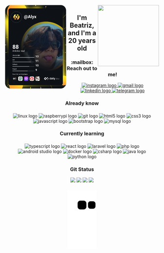 <img align="right" height="200" width="200" src="https://i.ibb.co/KjJsyZ6/picasion-com-69fe11dd8e31875524e32e9d823c192e.gif"  />
<a href="https://app.daily.dev/Alyx"><img src="https://github.com/AnaBeaVasconcelos/AnaBeaVasconcelos/blob/main/devcard.svg" align="left"  width="200"  alt="Ana Beatriz Vasconcelos's Dev Card"/></a>


<div align="center">

<h2 align="center"> I'm Beatriz, and I'm a 20 years old</h2>

<div align="center">
<h3 align="center"> :mailbox: Reach out to me! </h3>
  <a href="https://www.instagram.com/httpsalyx/" target="_blank">
    <img src="https://img.shields.io/static/v1?message=Instagram&logo=instagram&label=&color=E4405F&logoColor=white&labelColor=&style=for-the-badge" height="30" alt="instagram logo"  />
  </a>
  <a href="a.vasconcelos.1123@gmail.com" target="_blank">
    <img src="https://img.shields.io/static/v1?message=Gmail&logo=gmail&label=&color=D14836&logoColor=white&labelColor=&style=for-the-badge" height="30" alt="gmail logo"  />
  </a>
  <a href="https://www.linkedin.com/in/ana-vasconcelos-83b909235/" target="_blank">
    <img src="https://img.shields.io/static/v1?message=LinkedIn&logo=linkedin&label=&color=0077B5&logoColor=white&labelColor=&style=for-the-badge" height="30" alt="linkedin logo"  />
  </a>
  <a href="https://t.me/AnaBeaDev" target="_blank">
    <img src="https://img.shields.io/static/v1?message=Telegram&logo=telegram&label=&color=2CA5E0&logoColor=white&labelColor=&style=for-the-badge" height="30" alt="telegram logo"  />
  </a>
</div>

###

<h3 align="center">Already know</h3>

###

<div align="center">
  <img src="https://cdn.jsdelivr.net/gh/devicons/devicon/icons/linux/linux-original.svg" height="30" width="42" alt="linux logo"  />
  <img src="https://cdn.jsdelivr.net/gh/devicons/devicon/icons/raspberrypi/raspberrypi-original.svg" height="30" width="42" alt="raspberrypi logo"  />
  <img src="https://cdn.jsdelivr.net/gh/devicons/devicon/icons/git/git-original.svg" height="30" width="42" alt="git logo"  />
  <img src="https://cdn.jsdelivr.net/gh/devicons/devicon/icons/html5/html5-original.svg" height="30" width="42" alt="html5 logo"  />
  <img src="https://cdn.jsdelivr.net/gh/devicons/devicon/icons/css3/css3-original.svg" height="30" width="42" alt="css3 logo"  />
  <img src="https://cdn.jsdelivr.net/gh/devicons/devicon/icons/javascript/javascript-original.svg" height="30" width="42" alt="javascript logo"  />
  <img src="https://cdn.jsdelivr.net/gh/devicons/devicon/icons/bootstrap/bootstrap-original.svg" height="30" width="42" alt="bootstrap logo"  />
  <img src="https://cdn.jsdelivr.net/gh/devicons/devicon/icons/mysql/mysql-original.svg" height="40" width="52" alt="mysql logo"  />
</div>

###
<h3 align="center">Currently learning</h3>

###

<div align="center">
  <img src="https://cdn.jsdelivr.net/gh/devicons/devicon/icons/typescript/typescript-plain.svg" height="30" width="42" alt="typescript logo"  />
  <img src="https://cdn.jsdelivr.net/gh/devicons/devicon/icons/react/react-original.svg" height="30" width="42" alt="react logo"  />
  <img src="https://cdn.jsdelivr.net/gh/devicons/devicon/icons/laravel/laravel-plain.svg" height="30" width="42" alt="laravel logo"  />
  <img src="https://cdn.jsdelivr.net/gh/devicons/devicon/icons/php/php-original.svg" height="30" width="42" alt="php logo"  />
  <img src="https://cdn.jsdelivr.net/gh/devicons/devicon/icons/androidstudio/androidstudio-original.svg" height="30" width="42" alt="android studio logo"  />
  <img src="https://cdn.jsdelivr.net/gh/devicons/devicon/icons/docker/docker-original.svg" height="30" width="42" alt="docker logo"  />
  <img src="https://cdn.jsdelivr.net/gh/devicons/devicon/icons/csharp/csharp-original.svg" height="30" width="42" alt="csharp logo"  />
  <img src="https://cdn.jsdelivr.net/gh/devicons/devicon/icons/java/java-original.svg" height="40" width="52" alt="java logo"  />
   <img src="https://cdn.jsdelivr.net/gh/devicons/devicon/icons/python/python-original.svg" height="40" width="52" alt="python logo"  />
</div>

###
  
### Git Status
<div align="center">
<img height="150" src="https://github-profile-summary-cards.vercel.app/api/cards/profile-details?username=anabeavasconcelos&theme=tokyonight"/> 
<img height="150" src="https://github-readme-stats.vercel.app/api?username=anabeavasconcelos&show_icons=true&theme=tokyonight&include_all_commits=true&count_private=false&hide_border=true"/> <img height="150em" src="https://github-readme-stats.vercel.app/api/top-langs/?username=anabeavasconcelos&layout=compact&langs_count=7&theme=tokyonight&hide_border=true"/> <img height="150" src="https://github-readme-streak-stats.herokuapp.com/?user=anabeavasconcelos&theme=tokyonight&hide_border=true"/>
  
###
  
![Snake animation](https://github.com/AnaBeaVasconcelos/AnaBeaVasconcelos/blob/output/github-contribution-grid-snake.svg)

</div>

<!-- ![Spotify](https://spotify-recently-played-readme.vercel.app/api?user=qguzjop0e43sth8yjtbr5xije&width=1000) -->

